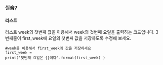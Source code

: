 ### 실습7
#### 리스트
리스트 week의 첫번째 값을 이용해서 week의 첫번째 요일을 출력하는 코드입니다. 3번째줄이 first_week에 요일의 첫번째 값을 저장하도록 수정해 보세요.
```shell week=['월','화','수','목','금','토','일']
#week를 이용해서 first_week에 값을 저장하세요
first_week = 
print('첫번째 요일은 {}이다'.format(first_week) )
```

